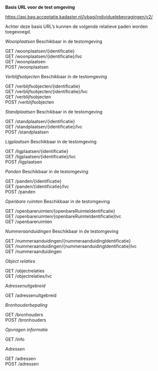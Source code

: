 __Basis URL voor de test omgeving__  

https://api.bag.acceptatie.kadaster.nl/lvbag/individuelebevragingen/v2/


Achter deze basis URL’s kunnen de volgende relatieve paden worden toegevoegd.  

*Woonplaatsen*  Beschikbaar in de testomgeving

GET <basis URL>/woonplaatsen/{identificatie}  
GET <basis URL>/woonplaatsen/{identificatie}/lvc  
GET <basis URL>/woonplaatsen  
POST <basis URL>/woonplaatsen
  
  
*Verblijfsobjecten* Beschikbaar in de testomgeving

GET <basis URL>/verblijfsobjecten/{identificatie}  
GET <basis URL>/verblijfsobjecten/{identificatie}/lvc  
GET <basis URL>/verblijfsobjecten  
POST <basis URL>/verblijfsobjecten  

*Standplaatsen*  Beschikbaar in de testomgeving

GET <basis URL>/standplaatsen/{identificatie}  
GET <basis URL>/standplaatsen/{identificatie}/lvc  
POST <basis URL>/standplaatsen  

  
*Ligplaatsen*  Beschikbaar in de testomgeving

GET <basis URL>/ligplaatsen/{identificatie}  
GET <basis URL>/ligplaatsen/{identificatie}/lvc  
POST <basis URL>/ligplaatsen  


*Panden*  Beschikbaar in de testomgeving

GET <basis URL>/panden/{identificatie}  
GET <basis URL>/panden/{identificatie}/lvc  
POST <basis URL>/panden  


*Openbare ruimten*  Beschikbaar in de testomgeving

GET <basis URL>/openbareruimten/{openbareRuimteIdentificatie}  
GET <basis URL>/openbareruimten/{openbareRuimteIdentificatie}lvc  
GET <basis URL>/openbareruimten  


*Nummeraanduidingen*  Beschikbaar in de testomgeving

GET <basis URL>/nummeraanduidingen/{nummeraanduidingIdentificatie}  
GET <basis URL>/nummeraanduidingen/{nummeraanduidingIdentificatie}lvc  
GET <basis URL>/nummeraanduidingen  


*Object relaties*  

GET <basis URL>/objectrelaties  
GET <basis URL>/objectrelaties/lvc  


*Adressenuitgebreid*  

GET <basis URL>/adressenuitgebreid

*Bronhouderbepaling*  

GET <basis URL>/bronhouders  
POST <basis URL>/bronhouders

*Opvragen informatie*  

GET <basis URL>/info  
  
*Adressen*  

GET <basis URL>/adressen  
POST <basis URL>/adressen

